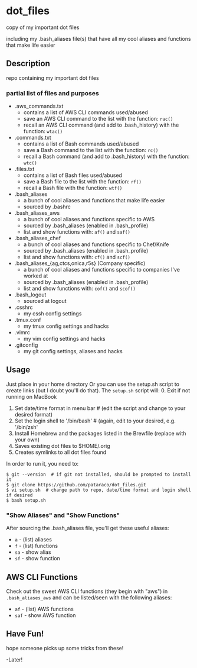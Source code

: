 # dot_files
copy of my important dot files

including my .bash_aliases file(s) that have all my cool aliases and functions that make life easier

## Description
repo containing my important dot files

### partial list of files and purposes
* .aws_commands.txt
  * contains a list of AWS CLI commands used/abused
  * save an AWS CLI command to the list with the function: `rac()`
  * recall an AWS CLI command (and add to .bash_history) with the function: `wtac()`
* .commands.txt
  * contains a list of Bash commands used/abused
  * save a Bash command to the list with the function: `rc()`
  * recall a Bash command (and add to .bash_history) with the function: `wtc()`
* .files.txt
  * contains a list of Bash files used/abused
  * save a Bash file to the list with the function: `rf()`
  * recall a Bash file with the function: `wtf()`
* .bash_aliases
  * a bunch of cool aliases and functions that make life easier
  * sourced by .bashrc
* .bash_aliases_aws
  * a bunch of cool aliases and functions specific to AWS
  * sourced by .bash_aliases (enabled in .bash_profile)
  * list and show functions with: `af()` and `saf()`
* .bash_aliases_chef
  * a bunch of cool aliases and functions specific to Chef/Knife
  * sourced by .bash_aliases (enabled in .bash_profile)
  * list and show functions with: `cf()` and `scf()`
* .bash_aliases_{ag,ctcs,onica,r5s} (Company specific)
  * a bunch of cool aliases and functions specific to companies I've worked at
  * sourced by .bash_aliases (enabled in .bash_profile)
  * list and show functions with: `cof()` and `scof()`
* .bash_logout
  * sourced at logout
* .csshrc
  * my cssh config settings
* .tmux.conf
  * my tmux config settings and hacks
* .vimrc
  * my vim config settings and hacks
* .gitconfig
  * my git config settings, aliases and hacks

## Usage
Just place in your home directory
Or you can use the setup.sh script to create links (but I doubt you'll do that).
The `setup.sh` script will:
0. Exit if not running on MacBook
1. Set date/time format in menu bar    # (edit the script and change to your desired format)
2. Set the login shell to '/bin/bash'  # (again, edit to your desired, e.g. '/bin/zsh'
3. Install Homebrew and the packages listed in the Brewfile (replace with your own)
4. Saves existing dot files to $HOME/.orig
5. Creates symlinks to all dot files found

In order to run it, you need to:
```
$ git --version  # if git not installed, should be prompted to install it
$ git clone https://github.com/pataraco/dot_files.git
$ vi setup.sh  # change path to repo, date/time format and login shell if desired
$ bash setup.sh
```

### "Show Aliases" and "Show Functions"
After sourcing the .bash_aliases file, you'll get these useful aliases:
* `a`  - (list) aliases
* `f`  - (list) functions
* `sa` - show alias
* `sf` - show function

## AWS CLI Functions
Check out the sweet AWS CLI functions (they begin with "aws") in `.bash_aliases_aws`
and can be listed/seen with the following aliases:
* `af`  - (list) AWS functions
* `saf` - show AWS function

## Have Fun!
hope someone picks up some tricks from these!

-Later!
